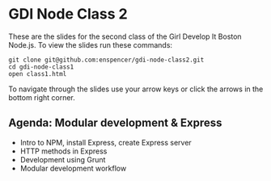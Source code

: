 # GDI Node Class 2

These are the slides for the second class of the Girl Develop It Boston Node.js. To view the slides run these commands:
```
git clone git@github.com:enspencer/gdi-node-class2.git
cd gdi-node-class1
open class1.html
```

To navigate through the slides use your arrow keys or click the arrows in the bottom right corner.


## Agenda: Modular development & Express
  - Intro to NPM, install Express, create Express server
  - HTTP methods in Express
  - Development using Grunt
  - Modular development workflow